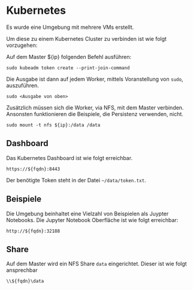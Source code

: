 Kubernetes
==========

Es wurde eine Umgebung mit mehrere VMs erstellt.

Um diese zu einem Kubernetes Cluster zu verbinden ist wie folgt vorzugehen:

Auf dem Master ${ip} folgenden Befehl ausführen:

    sudo kubeadm token create --print-join-command
    
Die Ausgabe ist dann auf jedem Worker, mittels Voranstellung von `sudo`, auszuführen.    
    
    sudo <Ausgabe von oben>
    
Zusätzlich müssen sich die Worker, via NFS, mit dem Master verbinden. Ansonsten funktionieren die Beispiele, die Persistenz verwenden, nicht.

    sudo mount -t nfs ${ip}:/data /data    
    
Dashboard
---------

Das Kubernetes Dashboard ist wie folgt erreichbar.

    https://${fqdn}:8443
    
Der benötigte Token steht in der Datei `~/data/token.txt`.    

Beispiele
---------

Die Umgebung beinhaltet eine Vielzahl von Beispielen als Juypter Notebooks. Die Jupyter Notebook Oberfläche ist wie folgt erreichbar:

    http://${fqdn}:32188

Share
-----

Auf dem Master wird ein NFS Share `data` eingerichtet. Dieser ist wie folgt ansprechbar

    \\${fqdn}\data
